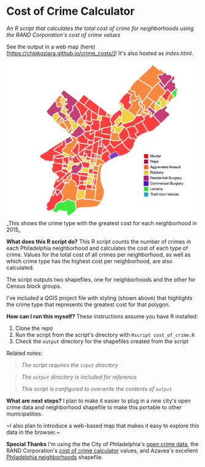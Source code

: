 # Cost of Crime Calculator
_An R script that calculates the total cost of crime for neighborhoods using the RAND Corporation's cost of crime values_

See the output in a web map (here)[https://chipkoziara.github.io/crime_costs/]! It's also hosted as _index.html_.

<img src="img/phl.png" width="500px" alt="Cost of Crime for Philadelphia Neighborhoods">
<br>_This shows the crime type with the greatest cost for each neighborhood in 2015_

**What does this R script do?**
This R script counts the number of crimes in each Philadelphia neighborhood and calculates the cost of each type of crime. Values for the total cost of all crimes per neighborhood, as well as which crime type has the highest cost per neighborhood, are also calculated.

The script outputs two shapefiles, one for neighborhoods and the other for Census block groups.

I've included a QGIS project file with styling (shown above) that highlights the crime type that represents the greatest cost for that polygon.

**How can I run this myself?**
These instructions assume you have R installed:

1. Clone the repo
2. Run the script from the script's directory with `Rscript cost_of_crime.R`
3. Check the `output` directory for the shapefiles created from the script

Related notes:
>_The script requires the `input` directory_

>_The `output` directory is included for reference_

>_This script is configured to overwrite the contents of `output`_

**What are next steps?**
I plan to make it easier to plug in a new city's open crime data and neighborhood shapefile to make this portable to other municipalities.

~I also plan to introduce a web-based map that makes it easy to explore this data in the browser.~

**Special Thanks**
I'm using the the City of Philadelphia's [open crime data](https://www.opendataphilly.org/dataset/crime-incidents), the RAND Corporation's [cost of crime calculator](http://www.rand.org/jie/justice-policy/centers/quality-policing/cost-of-crime.html) values, and Azavea's excellent [Philadelphia neighborhoods](https://github.com/azavea/geo-data/tree/master/Neighborhoods_Philadelphia) shapefile.


